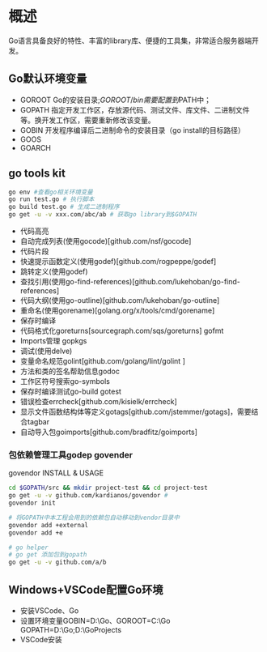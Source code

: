 # 概述
Go语言具备良好的特性、丰富的library库、便捷的工具集，非常适合服务器端开发。

## Go默认环境变量
+ GOROOT Go的安装目录;$GOROOT/bin需要配置到$PATH中；
+ GOPATH 指定开发工作区，存放源代码、测试文件、库文件、二进制文件等。换开发工作区，需要重新修改该变量。
+ GOBIN 开发程序编译后二进制命令的安装目录（go install的目标路径）
+ GOOS
+ GOARCH

## go tools kit
```bash
go env #查看go相关环境变量
go run test.go # 执行脚本
go build test.go # 生成二进制程序
go get -u -v xxx.com/abc/ab # 获取go library到$GOPATH
```
+ 代码高亮
+ 自动完成列表(使用gocode)[github.com/nsf/gocode]
+ 代码片段
+ 快速提示函数定义(使用godef)[github.com/rogpeppe/godef]
+ 跳转定义(使用godef)
+ 查找引用(使用go-find-references)[github.com/lukehoban/go-find-references]
+ 代码大纲(使用go-outline)[github.com/lukehoban/go-outline]
+ 重命名(使用gorename)[golang.org/x/tools/cmd/gorename]
+ 保存时编译
+ 代码格式化goreturns[sourcegraph.com/sqs/goreturns] gofmt
+ Imports管理 gopkgs
+ 调试(使用delve)
+ 变量命名规范golint[github.com/golang/lint/golint ]
+ 方法和类的签名帮助信息godoc
+ 工作区符号搜索go-symbols
+ 保存时编译测试go-build gotest
+ 错误检查errcheck[github.com/kisielk/errcheck]
+ 显示文件函数结构体等定义gotags[github.com/jstemmer/gotags]，需要结合tagbar
+ 自动导入包goimports[github.com/bradfitz/goimports]

### 包依赖管理工具godep govender
govendor INSTALL & USAGE
```bash
cd $GOPATH/src && mkdir project-test && cd project-test
go get -u -v github.com/kardianos/govendor # 
govendor init

# 将GOPATH中本工程会用到的依赖包自动移动到vendor目录中
govendor add +external
govendor add +e

# go helper
# go get 添加包到gopath
go get -u -v github.com/a/b
```

## Windows+VSCode配置Go环境
+ 安装VSCode、Go
+ 设置环境变量GOBIN=D:\Go、GOROOT=C:\Go GOPATH=D:\Go;D:\GoProjects
+ VSCode安装
